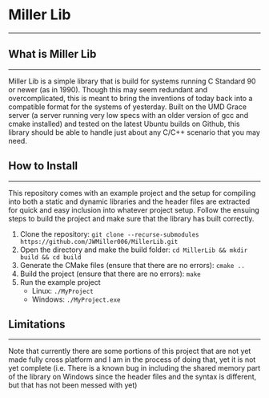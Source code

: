 # Miller Lib
-- -

## What is Miller Lib
-- -
Miller Lib is a simple library that is build for systems running 
C Standard 90 or newer (as in 1990). Though this may seem redundant
and overcomplicated, this is meant to bring the inventions of today
back into a compatible format for the systems of yesterday. Built on
the UMD Grace server (a server running very low specs with an older
version of gcc and cmake installed) and tested on the latest Ubuntu
builds on Github, this library should be able to handle just about 
any C/C++ scenario that you may need. 

## How to Install 
-- -
This repository comes with an example project and the setup for 
compiling into both a static and dynamic libraries and the 
header files are extracted for quick and easy inclusion into 
whatever project setup. Follow the ensuing steps to build the 
project and make sure that the library has built correctly. 

1. Clone the repository: 
    `git clone --recurse-submodules https://github.com/JWMiller006/MillerLib.git`
2. Open the directory and make the build folder: 
    `cd MillerLib && mkdir build && cd build`
3. Generate the CMake files (ensure that there are no errors):
    `cmake ..`
4. Build the project (ensure that there are no errors): 
    `make`
5. Run the example project
    * Linux: `./MyProject`
    * Windows: `./MyProject.exe`

## Limitations
-- -
Note that currently there are some portions of this project that 
are not yet made fully cross platform and I am in the process of 
doing that, yet it is not yet complete (i.e. There is a known 
bug in including the shared memory part of the library on Windows
since the header files and the syntax is different, but that has
not been messed with yet)

